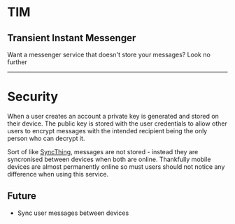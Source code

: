 # TIM

## Transient Instant Messenger

Want a messenger service that doesn't store your messages? Look no further

---

# Security

When a user creates an account a private key is generated and stored on their device. The public key is stored with the user credentials to allow other users to encrypt messages with the intended recipient being the only person who can decrypt it. 

Sort of like [SyncThing](https://www.syncthing.net/), messages are not stored - instead they are syncronised between devices when both are online. Thankfully mobile devices are almost permanently online so must users should not notice any difference when using this service. 

## Future

- Sync user messages between devices
